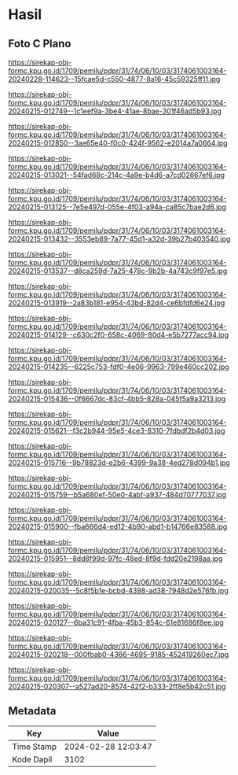 # Hasil

## Foto C Plano

https://sirekap-obj-formc.kpu.go.id/1709/pemilu/pdpr/31/74/06/10/03/3174061003164-20240228-114623--15fcae5d-c550-4877-8a16-45c59325ff11.jpg

https://sirekap-obj-formc.kpu.go.id/1709/pemilu/pdpr/31/74/06/10/03/3174061003164-20240215-012749--1c1eef9a-3be4-41ae-8bae-301f46ad5b93.jpg

https://sirekap-obj-formc.kpu.go.id/1709/pemilu/pdpr/31/74/06/10/03/3174061003164-20240215-012850--3ae65e40-f0c0-424f-9562-e2014a7a0664.jpg

https://sirekap-obj-formc.kpu.go.id/1709/pemilu/pdpr/31/74/06/10/03/3174061003164-20240215-013021--54fad68c-214c-4a9e-b4d6-a7cd02667ef6.jpg

https://sirekap-obj-formc.kpu.go.id/1709/pemilu/pdpr/31/74/06/10/03/3174061003164-20240215-013125--7e5e497d-055e-4f03-a94a-ca85c7bae2d6.jpg

https://sirekap-obj-formc.kpu.go.id/1709/pemilu/pdpr/31/74/06/10/03/3174061003164-20240215-013432--3553eb89-7a77-45d1-a32d-39b27b403540.jpg

https://sirekap-obj-formc.kpu.go.id/1709/pemilu/pdpr/31/74/06/10/03/3174061003164-20240215-013537--d8ca259d-7a25-478c-9b2b-4a743c9f97e5.jpg

https://sirekap-obj-formc.kpu.go.id/1709/pemilu/pdpr/31/74/06/10/03/3174061003164-20240215-013919--2a83b181-e954-43bd-82d4-ce6bfdfd6e24.jpg

https://sirekap-obj-formc.kpu.go.id/1709/pemilu/pdpr/31/74/06/10/03/3174061003164-20240215-014129--c630c2f0-658c-4069-80d4-e5b7277acc94.jpg

https://sirekap-obj-formc.kpu.go.id/1709/pemilu/pdpr/31/74/06/10/03/3174061003164-20240215-014235--6225c753-fdf0-4e06-9963-799e460cc202.jpg

https://sirekap-obj-formc.kpu.go.id/1709/pemilu/pdpr/31/74/06/10/03/3174061003164-20240215-015436--0f6667dc-83cf-4bb5-828a-045f5a9a3213.jpg

https://sirekap-obj-formc.kpu.go.id/1709/pemilu/pdpr/31/74/06/10/03/3174061003164-20240215-015621--f3c2b944-95e5-4ce3-8310-7fdbdf2b4d03.jpg

https://sirekap-obj-formc.kpu.go.id/1709/pemilu/pdpr/31/74/06/10/03/3174061003164-20240215-015716--9b78823d-e2b6-4399-9a38-4ed278d094b1.jpg

https://sirekap-obj-formc.kpu.go.id/1709/pemilu/pdpr/31/74/06/10/03/3174061003164-20240215-015759--b5a680ef-50e0-4abf-a937-484d70777037.jpg

https://sirekap-obj-formc.kpu.go.id/1709/pemilu/pdpr/31/74/06/10/03/3174061003164-20240215-015900--fba666d4-ed12-4b90-abd1-b14766e83588.jpg

https://sirekap-obj-formc.kpu.go.id/1709/pemilu/pdpr/31/74/06/10/03/3174061003164-20240215-015951--8dd8f99d-97fc-48ed-8f9d-fdd20e2198aa.jpg

https://sirekap-obj-formc.kpu.go.id/1709/pemilu/pdpr/31/74/06/10/03/3174061003164-20240215-020035--5c8f5b1e-bcbd-4398-ad38-7948d2e576fb.jpg

https://sirekap-obj-formc.kpu.go.id/1709/pemilu/pdpr/31/74/06/10/03/3174061003164-20240215-020127--6ba31c91-4fba-45b3-854c-61e81686f8ee.jpg

https://sirekap-obj-formc.kpu.go.id/1709/pemilu/pdpr/31/74/06/10/03/3174061003164-20240215-020218--000fbab0-4366-4695-9185-452419260ec7.jpg

https://sirekap-obj-formc.kpu.go.id/1709/pemilu/pdpr/31/74/06/10/03/3174061003164-20240215-020307--a527ad20-8574-42f2-b333-2ff8e5b42c51.jpg


## Metadata

| Key        | Value               |
| ---------- | ------------------- |
| Time Stamp | 2024-02-28 12:03:47 |
| Kode Dapil | 3102                |



